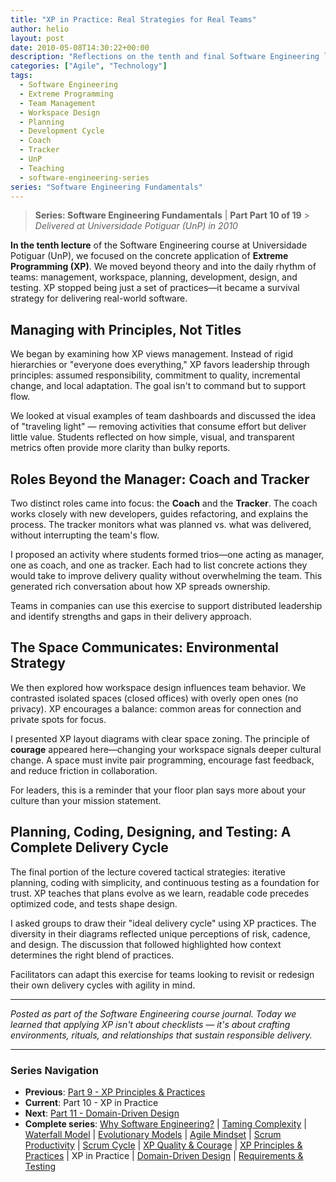 ```yaml
---
title: "XP in Practice: Real Strategies for Real Teams"
author: helio
layout: post
date: 2010-05-08T14:30:22+00:00
description: "Reflections on the tenth and final Software Engineering lecture, exploring the concrete application of Extreme Programming in real-world team environments."
categories: ["Agile", "Technology"]
tags:
  - Software Engineering
  - Extreme Programming
  - Team Management
  - Workspace Design
  - Planning
  - Development Cycle
  - Coach
  - Tracker
  - UnP
  - Teaching
  - software-engineering-series
series: "Software Engineering Fundamentals"
---
```


> **Series: Software Engineering Fundamentals** | **Part Part 10 of 19** > _Delivered at Universidade Potiguar (UnP) in 2010_

**In the tenth lecture** of the Software Engineering course at Universidade Potiguar (UnP), we focused on the concrete application of **Extreme Programming (XP)**. We moved beyond theory and into the daily rhythm of teams: management, workspace, planning, development, design, and testing. XP stopped being just a set of practices—it became a survival strategy for delivering real-world software.

## Managing with Principles, Not Titles

We began by examining how XP views management. Instead of rigid hierarchies or "everyone does everything," XP favors leadership through principles: assumed responsibility, commitment to quality, incremental change, and local adaptation. The goal isn't to command but to support flow.

We looked at visual examples of team dashboards and discussed the idea of "traveling light" — removing activities that consume effort but deliver little value. Students reflected on how simple, visual, and transparent metrics often provide more clarity than bulky reports.

## Roles Beyond the Manager: Coach and Tracker

Two distinct roles came into focus: the **Coach** and the **Tracker**. The coach works closely with new developers, guides refactoring, and explains the process. The tracker monitors what was planned vs. what was delivered, without interrupting the team's flow.

I proposed an activity where students formed trios—one acting as manager, one as coach, and one as tracker. Each had to list concrete actions they would take to improve delivery quality without overwhelming the team. This generated rich conversation about how XP spreads ownership.

Teams in companies can use this exercise to support distributed leadership and identify strengths and gaps in their delivery approach.

## The Space Communicates: Environmental Strategy

We then explored how workspace design influences team behavior. We contrasted isolated spaces (closed offices) with overly open ones (no privacy). XP encourages a balance: common areas for connection and private spots for focus.

I presented XP layout diagrams with clear space zoning. The principle of **courage** appeared here—changing your workspace signals deeper cultural change. A space must invite pair programming, encourage fast feedback, and reduce friction in collaboration.

For leaders, this is a reminder that your floor plan says more about your culture than your mission statement.

## Planning, Coding, Designing, and Testing: A Complete Delivery Cycle

The final portion of the lecture covered tactical strategies: iterative planning, coding with simplicity, and continuous testing as a foundation for trust. XP teaches that plans evolve as we learn, readable code precedes optimized code, and tests shape design.

I asked groups to draw their "ideal delivery cycle" using XP practices. The diversity in their diagrams reflected unique perceptions of risk, cadence, and design. The discussion that followed highlighted how context determines the right blend of practices.

Facilitators can adapt this exercise for teams looking to revisit or redesign their own delivery cycles with agility in mind.

---

_Posted as part of the Software Engineering course journal. Today we learned that applying XP isn't about checklists — it's about crafting environments, rituals, and relationships that sustain responsible delivery._

---

### **Series Navigation**

- **Previous**: [Part 9 - XP Principles & Practices](../2010-05-01-xp-principles-practices/)
- **Current**: Part 10 - XP in Practice
- **Next**: [Part 11 - Domain-Driven Design](../2010-05-15-domain-driven-design/)
- **Complete series**: [Why Software Engineering?](../2010-02-24-software-engineering-purpose/) | [Taming Complexity](../2010-03-02-complexity-process/) | [Waterfall Model](../2010-03-10-waterfall-model/) | [Evolutionary Models](../2010-03-18-evolutionary-models/) | [Agile Mindset](../2010-03-26-agile-mindset/) | [Scrum Productivity](../2010-04-03-scrum-productivity/) | [Scrum Cycle](../2010-04-11-scrum-cycle/) | [XP Quality & Courage](../2010-04-19-xp-quality-courage/) | [XP Principles & Practices](../2010-05-01-xp-principles-practices/) | XP in Practice | [Domain-Driven Design](../2010-05-15-domain-driven-design/) | [Requirements & Testing](../2010-05-22-requirements-validation-tests/)
